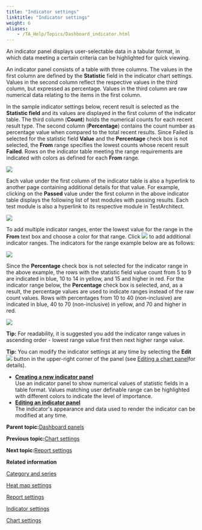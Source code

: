 ```yaml
--- 
title: "Indicator settings"
linktitle: "Indicator settings"
weight: 6
aliases: 
    - /TA_Help/Topics/Dashboard_indicator.html
---
```


An indicator panel displays user-selectable data in a tabular format, in which data meeting a certain criteria can be highlighted for quick viewing.

An indicator panel consists of a table with three columns. The values in the first column are defined by the **Statistic** field in the indicator chart settings. Values in the second column reflect the respective values in the third column, but expressed as percentage. Values in the third column are raw numerical data relating to the items in the first column.

In the sample indicator settings below, recent result is selected as the **Statistic field** and its values are displayed in the first column of the indicator table. The third column \(**Count**\) holds the numerical counts for each recent result type. The second column \(**Percentage**\) contains the count number as percentage value when compared to the total recent results. Since Failed is selected for the statistic field **Value** and the **Percentage** check box is not selected, the **From** range specifies the lowest counts whose recent result **Failed**. Rows on the indicator table meeting the range requirements are indicated with colors as defined for each **From** range.

![](/images//Images/Dashboard_test_case_exec_settings_indicator.png)

Each value under the first column of the indicator table is also a hyperlink to another page containing additional details for that value. For example, clicking on the **Passed** value under the first column in the above indicator table displays the following list of test modules with passing results. Each test module is also a hyperlink to its respective module in TestArchitect.

![](/images//Images/Dashboard_indicator_test_cases.png)

To add multiple indicator ranges, enter the lowest value for the range in the **From** text box and choose a color for that range. Click ![](/images//Images/Dashboard_add_new_indicator_panel_plus_icon.png) to add additional indicator ranges. The indicators for the range example below are as follows:

![](/images//Images/Dashboard_indicator_range_value.png)

Since the **Percentage** check box is not selected for the indicator range in the above example, the rows with the statistic field value count from 5 to 9 are indicated in blue, 10 to 14 in yellow, and 15 and higher in red. For the indicator range below, the **Percentage** check box is selected, and, as a result, the percentage values are used to indicate ranges instead of the raw count values. Rows with percentages from 10 to 40 \(non-inclusive\) are indicated in blue, 40 to 70 \(non-inclusive\) in yellow, and 70 and higher in red.

![](/images//Images/Dashboard_indicator_range_percentage.png)

**Tip:** For readability, it is suggested you add the indicator range values in ascending order - lowest range value first then next higher range value.

**Tip:** You can modify the indicator settings at any time by selecting the **Edit** ![](/images//Images/Dashboard_edit_panel_icon.png) button in the upper-right corner of the panel \(see [Editing a chart panel](Dashboard_edit_chart_panel.html)for details\).

-   **[Creating a new indicator panel](/TA_Help/Topics/Dashboard_create_new_indicator_panel.html)**  
Use an indicator panel to show numerical values of statistic fields in a table format. Values matching user definable range can be highlighted with different colors to indicate the level of importance.
-   **[Editing an indicator panel](/TA_Help/Topics/Dashboard_edit_indicator_panel.html)**  
The indicator's appearance and data used to render the indicator can be modified at any time.

**Parent topic:**[Dashboard panels](/TA_Help/Topics/Dashboard_panels.html)

**Previous topic:**[Chart settings](/TA_Help/Topics/Dashboard_chart.html)

**Next topic:**[Report settings](/TA_Help/Topics/Dashboard_report.html)

**Related information**  


[Category and series](/TA_Help/Topics/Dashboard_category_series.html)

[Heat map settings](/TA_Help/Topics/Dashboard_heatmap.html)

[Report settings](/TA_Help/Topics/Dashboard_report.html)

[Indicator settings](/TA_Help/Topics/Dashboard_indicator.html)

[Chart settings](/TA_Help/Topics/Dashboard_chart.html)

